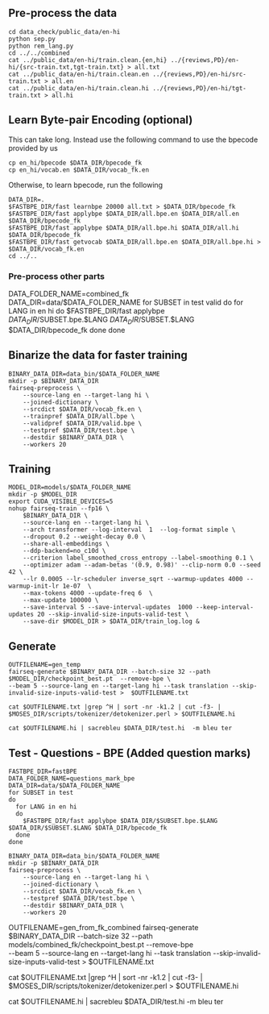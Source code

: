 
## Pre-process the data
```
cd data_check/public_data/en-hi
python sep.py
python rem_lang.py
cd ../../combined
cat ../public_data/en-hi/train.clean.{en,hi} ../{reviews,PD}/en-hi/{src-train.txt,tgt-train.txt} > all.txt
cat ../public_data/en-hi/train.clean.en ../{reviews,PD}/en-hi/src-train.txt > all.en
cat ../public_data/en-hi/train.clean.hi ../{reviews,PD}/en-hi/tgt-train.txt > all.hi
```
## Learn Byte-pair Encoding (optional)
This can take long. Instead use the following command to use the bpecode provided by us
```
cp en_hi/bpecode $DATA_DIR/bpecode_fk
cp en_hi/vocab.en $DATA_DIR/vocab_fk.en
```
Otherwise, to learn bpecode, run the following
```
DATA_DIR=.
$FASTBPE_DIR/fast learnbpe 20000 all.txt > $DATA_DIR/bpecode_fk
$FASTBPE_DIR/fast applybpe $DATA_DIR/all.bpe.en $DATA_DIR/all.en $DATA_DIR/bpecode_fk
$FASTBPE_DIR/fast applybpe $DATA_DIR/all.bpe.hi $DATA_DIR/all.hi $DATA_DIR/bpecode_fk
$FASTBPE_DIR/fast getvocab $DATA_DIR/all.bpe.en $DATA_DIR/all.bpe.hi > $DATA_DIR/vocab_fk.en
cd ../..
```
### Pre-process other parts
DATA_FOLDER_NAME=combined_fk
DATA_DIR=data/$DATA_FOLDER_NAME
for SUBSET in test valid
do
  for LANG in en hi
  do
    $FASTBPE_DIR/fast applybpe $DATA_DIR/$SUBSET.bpe.$LANG $DATA_DIR/$SUBSET.$LANG $DATA_DIR/bpecode_fk
  done
done

## Binarize the data for faster training
```
BINARY_DATA_DIR=data_bin/$DATA_FOLDER_NAME
mkdir -p $BINARY_DATA_DIR
fairseq-preprocess \
    --source-lang en --target-lang hi \
    --joined-dictionary \
    --srcdict $DATA_DIR/vocab_fk.en \
    --trainpref $DATA_DIR/all.bpe \
    --validpref $DATA_DIR/valid.bpe \
    --testpref $DATA_DIR/test.bpe \
    --destdir $BINARY_DATA_DIR \
    --workers 20
```

## Training
```
MODEL_DIR=models/$DATA_FOLDER_NAME
mkdir -p $MODEL_DIR
export CUDA_VISIBLE_DEVICES=5
nohup fairseq-train --fp16 \
    $BINARY_DATA_DIR \
    --source-lang en --target-lang hi \
    --arch transformer --log-interval  1  --log-format simple \
    --dropout 0.2 --weight-decay 0.0 \
    --share-all-embeddings \
    --ddp-backend=no_c10d \
    --criterion label_smoothed_cross_entropy --label-smoothing 0.1 \
    --optimizer adam --adam-betas '(0.9, 0.98)' --clip-norm 0.0 --seed 42 \
    --lr 0.0005 --lr-scheduler inverse_sqrt --warmup-updates 4000 --warmup-init-lr 1e-07  \
    --max-tokens 4000 --update-freq 6  \
    --max-update 100000 \
    --save-interval 5 --save-interval-updates  1000 --keep-interval-updates 20 --skip-invalid-size-inputs-valid-test \
    --save-dir $MODEL_DIR > $DATA_DIR/train_log.log &
```
## Generate 
```
OUTFILENAME=gen_temp
fairseq-generate $BINARY_DATA_DIR --batch-size 32 --path $MODEL_DIR/checkpoint_best.pt  --remove-bpe \
--beam 5 --source-lang en --target-lang hi --task translation --skip-invalid-size-inputs-valid-test >  $OUTFILENAME.txt

cat $OUTFILENAME.txt |grep ^H | sort -nr -k1.2 | cut -f3- | $MOSES_DIR/scripts/tokenizer/detokenizer.perl > $OUTFILENAME.hi 

cat $OUTFILENAME.hi | sacrebleu $DATA_DIR/test.hi  -m bleu ter
```
## Test - Questions - BPE (Added question marks)
```
FASTBPE_DIR=fastBPE
DATA_FOLDER_NAME=questions_mark_bpe
DATA_DIR=data/$DATA_FOLDER_NAME
for SUBSET in test
do
  for LANG in en hi
  do
    $FASTBPE_DIR/fast applybpe $DATA_DIR/$SUBSET.bpe.$LANG $DATA_DIR/$SUBSET.$LANG $DATA_DIR/bpecode_fk
  done
done
```
```
BINARY_DATA_DIR=data_bin/$DATA_FOLDER_NAME
mkdir -p $BINARY_DATA_DIR
fairseq-preprocess \
    --source-lang en --target-lang hi \
    --joined-dictionary \
    --srcdict $DATA_DIR/vocab_fk.en \
    --testpref $DATA_DIR/test.bpe \
    --destdir $BINARY_DATA_DIR \
    --workers 20
```
OUTFILENAME=gen_from_fk_combined
fairseq-generate $BINARY_DATA_DIR --batch-size 32 --path models/combined_fk/checkpoint_best.pt  --remove-bpe \
--beam 5 --source-lang en --target-lang hi --task translation --skip-invalid-size-inputs-valid-test >  $OUTFILENAME.txt

cat $OUTFILENAME.txt |grep ^H | sort -nr -k1.2 | cut -f3- | $MOSES_DIR/scripts/tokenizer/detokenizer.perl > $OUTFILENAME.hi 

cat $OUTFILENAME.hi | sacrebleu $DATA_DIR/test.hi  -m bleu ter
